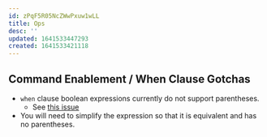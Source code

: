 ```yaml
---
id: zPqF5R05NcZWwPxuw1wLL
title: Ops
desc: ''
updated: 1641533447293
created: 1641533421118
---
```


## Command Enablement / When Clause Gotchas

- `when` clause boolean expressions currently do not support parentheses.
  - See [this issue](https://github.com/microsoft/vscode/issues/91473)
- You will need to simplify the expression so that it is equivalent and has no parentheses.
